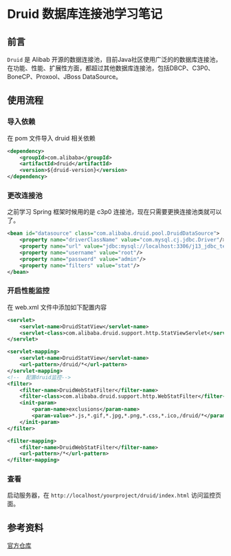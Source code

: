 # Druid 数据库连接池学习笔记


## 前言

`Druid` 是 Alibab 开源的数据连接池，目前Java社区使用广泛的的数据库连接池，在功能、性能、扩展性方面，都超过其他数据库连接池，包括DBCP、C3P0、BoneCP、Proxool、JBoss DataSource。

## 使用流程

### 导入依赖

在 pom 文件导入 druid 相关依赖

```xml
<dependency>
    <groupId>com.alibaba</groupId>
    <artifactId>druid</artifactId>
    <version>${druid-version}</version>
</dependency>
```

### 更改连接池

之前学习 Spring 框架时候用的是 c3p0 连接池，现在只需要更换连接池类就可以了。

```xml
<bean id="datasource" class="com.alibaba.druid.pool.DruidDataSource">
    <property name="driverClassName" value="com.mysql.cj.jdbc.Driver"/>
    <property name="url" value="jdbc:mysql://localhost:3306/j13_jdbc_template?serverTimezone=GMT"/>
    <property name="username" value="root"/>
    <property name="password" value="admin"/>
    <property name="filters" value="stat"/>
</bean>
```

### 开启性能监控

在 web.xml 文件中添加如下配置内容

```xml
<servlet>
    <servlet-name>DruidStatView</servlet-name>
    <servlet-class>com.alibaba.druid.support.http.StatViewServlet</servlet-class>
</servlet>

<servlet-mapping>
    <servlet-name>DruidStatView</servlet-name>
    <url-pattern>/druid/*</url-pattern>
</servlet-mapping>
<!--  配置druid监控-->
<filter>
    <filter-name>DruidWebStatFilter</filter-name>
    <filter-class>com.alibaba.druid.support.http.WebStatFilter</filter-class>
    <init-param>
        <param-name>exclusions</param-name>
        <param-value>*.js,*.gif,*.jpg,*.png,*.css,*.ico,/druid/*</param-value>
    </init-param>
</filter>

<filter-mapping>
    <filter-name>DruidWebStatFilter</filter-name>
    <url-pattern>/*</url-pattern>
</filter-mapping>
```

### 查看

启动服务器，在 `http://localhost/yourproject/druid/index.html` 访问监控页面。

## 参考资料

[官方仓库 ](https://github.com/alibaba/druid)


